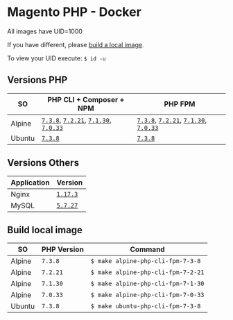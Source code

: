 # Magento PHP - Docker

All images have UID=1000

If you have different, please [build a local image](#build-local-image).

To view your UID execute: `$ id -u`

## Versions PHP

| SO | PHP CLI + Composer + NPM | PHP FPM |
|---|---|---|
| Alpine | [`7.3.8`](alpine/7.3.8/cli), [`7.2.21`](alpine/7.2.21/cli), [`7.1.30`](alpine/7.1.30/cli), [`7.0.33`](alpine/7.0.33/cli) | [`7.3.8`](alpine/7.3.8/fpm), [`7.2.21`](alpine/7.2.21/fpm), [`7.1.30`](alpine/7.1.30/fpm), [`7.0.33`](alpine/7.0.33/fpm) |
| Ubuntu | [`7.3.8`](ubuntu/7.3.8/cli) | [`7.3.8`](ubuntu/7.3.8/fpm) |

## Versions Others

| Application | Version |
|---|---|
| Nginx | [`1.17.3`](https://hub.docker.com/_/nginx) |
| MySQL | [`5.7.27`](https://hub.docker.com/_/mysql) |

## Build local image

| SO | PHP Version | Command |
|---|---|---|
| Alpine | `7.3.8` | `$ make alpine-php-cli-fpm-7-3-8` |
| Alpine | `7.2.21` | `$ make alpine-php-cli-fpm-7-2-21` |
| Alpine | `7.1.30` | `$ make alpine-php-cli-fpm-7-1-30` |
| Alpine | `7.0.33` | `$ make alpine-php-cli-fpm-7-0-33` |
| Ubuntu | `7.3.8` | `$ make ubuntu-php-cli-fpm-7-3-8` |